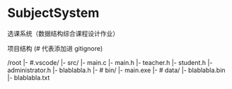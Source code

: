 # SubjectSystem

选课系统（数据结构综合课程设计作业）

项目结构 (# 代表添加进 gitignore)

/root
	|- #.vscode/
	|- src/
		|- main.c
		|- main.h
		|- teacher.h
		|- student.h
		|- administrator.h
		|- blablabla.h
	|- # bin/
		|- main.exe
	|- # data/
		|- blablabla.bin
		|- blablabla.txt